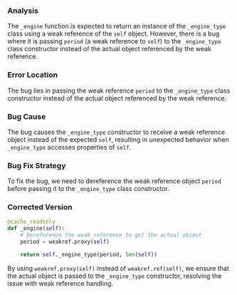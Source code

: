 ### Analysis
The `_engine` function is expected to return an instance of the `_engine_type` class using a weak reference of the `self` object. However, there is a bug where it is passing `period` (a weak reference to `self`) to the `_engine_type` class constructor instead of the actual object referenced by the weak reference.

### Error Location
The bug lies in passing the weak reference `period` to the `_engine_type` class constructor instead of the actual object referenced by the weak reference.

### Bug Cause
The bug causes the `_engine_type` constructor to receive a weak reference object instead of the expected `self`, resulting in unexpected behavior when `_engine_type` accesses properties of `self`.

### Bug Fix Strategy
To fix the bug, we need to dereference the weak reference object `period` before passing it to the `_engine_type` class constructor.

### Corrected Version
```python
@cache_readonly
def _engine(self):
    # Dereference the weak reference to get the actual object
    period = weakref.proxy(self)

    return self._engine_type(period, len(self))
``` 

By using `weakref.proxy(self)` instead of `weakref.ref(self)`, we ensure that the actual object is passed to the `_engine_type` constructor, resolving the issue with weak reference handling.